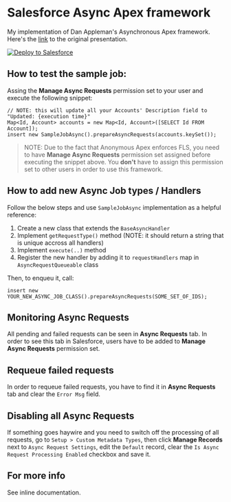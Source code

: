 # Salesforce Async Apex framework

My implementation of Dan Appleman's Asynchronous Apex framework. Here's the [link](https://www.salesforce.com/video/192729/) to the original presentation.

<a href="https://githubsfdeploy.herokuapp.com">
  <img alt="Deploy to Salesforce"
       src="https://raw.githubusercontent.com/afawcett/githubsfdeploy/master/deploy.png">
</a>

## How to test the sample job:

Assing the **Manage Async Requests** permission set to your user and execute the following snippet: 

```
// NOTE: this will update all your Accounts' Description field to "Updated: {execution time}"
Map<Id, Account> accounts = new Map<Id, Account>([SELECT Id FROM Account]);
insert new SampleJobAsync().prepareAsyncRequests(accounts.keySet());
```

> NOTE: Due to the fact that Anonymous Apex enforces FLS, you need to have **Manage Async Requests** permission set assigned before executing the snippet above. You **don't** have to assign this permission set to other users in order to use this framework.

## How to add new Async Job types / Handlers

Follow the below steps and use `SampleJobAsync` implementation as a helpful reference:

1. Create a new class that extends the `BaseAsyncHandler`
2. Implement `getRequestType()` method (NOTE: it should return a string that is unique accross all handlers)
3. Implement `execute(..)` method
4. Register the new handler by adding it to `requestHandlers` map in `AsyncRequestQueueable` class

Then, to enqueu it, call:

```
insert new YOUR_NEW_ASYNC_JOB_CLASS().prepareAsyncRequests(SOME_SET_OF_IDS);
```

## Monitoring Async Requests

All pending and failed requests can be seen in **Async Requests** tab. In order to see this tab in Salesforce, users have to be added to **Manage Async Requests** permission set.

## Requeue failed requests

In order to requeue failed requests, you have to find it in **Async Requests** tab and clear the `Error Msg` field.

## Disabling all Async Requests

If something goes haywire and you need to switch off the processing of all requests, go to `Setup > Custom Metadata Types`, then click **Manage Records** next to `Async Request Settings`, edit the `Default` record, clear the `Is Async Request Processing Enabled` checkbox and save it.

## For more info

See inline documentation.
